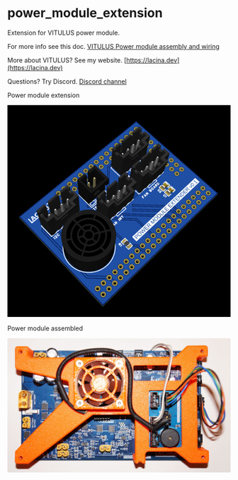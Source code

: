 # power_module_extension

 Extension for VITULUS power module.

 For more info see this doc. 
 [VITULUS Power module assembly and wiring](https://docs.google.com/document/d/1gbUeb38EpmrZyLzsyhS_GtbKjz4Z-vhWeXakbzIWZlc/edit?usp=sharing)

 More about VITULUS? See my website.
 [https://lacina.dev](https://lacina.dev)

 Questions? Try Discord.
 [Discord channel](https://discord.gg/YqeNV5hEVN)




Power module extension 

![Power module extension](pwrModExt3D.png)


Power module assembled

![Power module assembled](DSC03553.JPG)